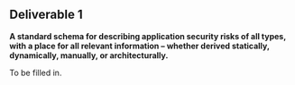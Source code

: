 ## **Deliverable 1**

**A standard schema for describing application security risks of all
types, with a place for all relevant information – whether derived
statically, dynamically, manually, or architecturally.**

To be filled in.